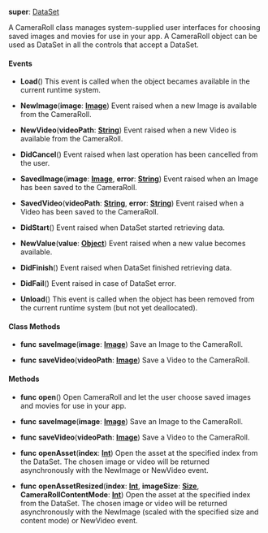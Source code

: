 **super**: [DataSet](DataSet.md)

A CameraRoll class manages system-supplied user interfaces for choosing saved images and movies for use in your app. A CameraRoll object can be used as DataSet in all the controls that accept a DataSet.

#### Events

* **Load**()
This event is called when the object becames available in the current runtime system.

* **NewImage**(**image**: <strong>[Image](image.md)</strong>)
Event raised when a new Image is available from the CameraRoll.

* **NewVideo**(**videoPath**: <strong>[String](../gravity/types.md)</strong>)
Event raised when a new Video is available from the CameraRoll.

* **DidCancel**()
Event raised when last operation has been cancelled from the user.

* **SavedImage**(**image**: <strong>[Image](image.md)</strong>, **error**: <strong>[String](../gravity/types.md)</strong>)
Event raised when an Image has been saved to the CameraRoll.

* **SavedVideo**(**videoPath**: <strong>[String](../gravity/types.md)</strong>, **error**: <strong>[String](../gravity/types.md)</strong>)
Event raised when a Video has been saved to the CameraRoll.

* **DidStart**()
Event raised when DataSet started retrieving data.

* **NewValue**(**value**: <strong>[Object](../gravity/types.md)</strong>)
Event raised when a new value becomes available.

* **DidFinish**()
Event raised when DataSet finished retrieving data.

* **DidFail**()
Event raised in case of DataSet error.

* **Unload**()
This event is called when the object has been removed from the current runtime system (but not yet deallocated).



#### Class Methods

* **func** **saveImage**(**image**: <strong>[Image](image.md)</strong>)
Save an Image to the CameraRoll.

* **func** **saveVideo**(**videoPath**: <strong>[Image](image.md)</strong>)
Save a Video to the CameraRoll.



#### Methods

* **func** **open**()
Open CameraRoll and let the user choose saved images and movies for use in your app.

* **func** **saveImage**(**image**: <strong>[Image](image.md)</strong>)
Save an Image to the CameraRoll.

* **func** **saveVideo**(**videoPath**: <strong>[Image](image.md)</strong>)
Save a Video to the CameraRoll.

* **func** **openAsset**(**index**: <strong>[Int](../gravity/types.md)</strong>)
Open the asset at the specified index from the DataSet. The chosen image or video will be returned asynchronously with the NewImage or NewVideo event.

* **func** **openAssetResized**(**index**: <strong>[Int](../gravity/types.md)</strong>, **imageSize**: <strong>[Size](size.md)</strong>, **CameraRollContentMode**: <strong>[Int](../gravity/types.md)</strong>)
Open the asset at the specified index from the DataSet. The chosen image or video will be returned asynchronously with the NewImage (scaled with the specified size and content mode) or NewVideo event.





